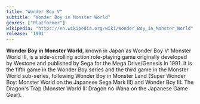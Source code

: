 ```yaml
---
title: "Wonder Boy V"
subtitle: "Wonder Boy in Monster World"
genres: ["Platformer"]
wikipedia: "https://en.wikipedia.org/wiki/Wonder_Boy_in_Monster_World"
release: '1991'
---
```

**Wonder Boy in Monster World**, known in Japan as Wonder Boy V: Monster World III, is a side-scrolling action role-playing game originally developed by Westone and published by Sega for the Mega Drive/Genesis in 1991. It is the fifth game in the Wonder Boy series and the third game in the Monster World sub-series, following Wonder Boy in Monster Land (Super Wonder Boy: Monster World on the Japanese Sega Mark III) and Wonder Boy III: The Dragon's Trap (Monster World II: Dragon no Wana on the Japanese Game Gear). 